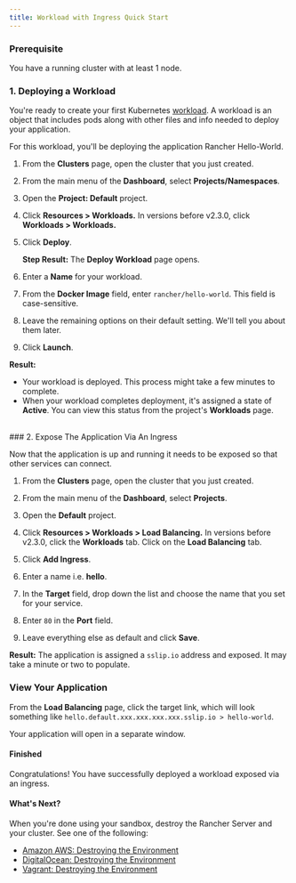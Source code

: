```yaml
---
title: Workload with Ingress Quick Start
---
```


<head>
  <link rel="canonical" href="https://ranchermanager.docs.rancher.com/getting-started/quick-start-guides/deploy-workloads/workload-ingress"/>
</head>

### Prerequisite

You have a running cluster with at least 1 node.

### 1. Deploying a Workload

You're ready to create your first Kubernetes [workload](https://kubernetes.io/docs/concepts/workloads/). A workload is an object that includes pods along with other files and info needed to deploy your application.

For this workload, you'll be deploying the application Rancher Hello-World.

1.  From the **Clusters** page, open the cluster that you just created.

2.  From the main menu of the **Dashboard**, select **Projects/Namespaces**.

3.  Open the **Project: Default** project.

4.  Click **Resources > Workloads.** In versions before v2.3.0, click **Workloads > Workloads.**

5.  Click **Deploy**.

    **Step Result:** The **Deploy Workload** page opens.

6.  Enter a **Name** for your workload.

7.  From the **Docker Image** field, enter `rancher/hello-world`. This field is case-sensitive.

8. Leave the remaining options on their default setting. We'll tell you about them later.

9. Click **Launch**.

**Result:**

* Your workload is deployed. This process might take a few minutes to complete.
* When your workload completes deployment, it's assigned a state of **Active**. You can view this status from the project's **Workloads** page.

<br/>
### 2. Expose The Application Via An Ingress

Now that the application is up and running it needs to be exposed so that other services can connect.

1.  From the **Clusters** page, open the cluster that you just created.

2.  From the main menu of the **Dashboard**, select **Projects**.

3.  Open the **Default** project.

4.  Click **Resources > Workloads > Load Balancing.** In versions before v2.3.0, click the **Workloads** tab. Click on the **Load Balancing** tab.

5.  Click **Add Ingress**.

6.  Enter a name i.e. **hello**.

7.  In the **Target** field, drop down the list and choose the name that you set for your service.

8.  Enter `80` in the **Port** field.

9.  Leave everything else as default and click **Save**.

**Result:**  The application is assigned a `sslip.io` address and exposed. It may take a minute or two to populate.

### View Your Application

From the **Load Balancing** page, click the target link, which will look something like `hello.default.xxx.xxx.xxx.xxx.sslip.io > hello-world`.

Your application will open in a separate window.

#### Finished

Congratulations! You have successfully deployed a workload exposed via an ingress.

#### What's Next?

When you're done using your sandbox, destroy the Rancher Server and your cluster. See one of the following:

- [Amazon AWS: Destroying the Environment](../deploy-rancher-manager/aws.md#destroying-the-environment)
- [DigitalOcean: Destroying the Environment](../deploy-rancher-manager/digitalocean.md#destroying-the-environment)
- [Vagrant: Destroying the Environment](../deploy-rancher-manager/vagrant.md#destroying-the-environment)

